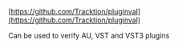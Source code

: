 [https://github.com/Tracktion/pluginval](https://github.com/Tracktion/pluginval)

Can be used to verify AU, VST and VST3 plugins